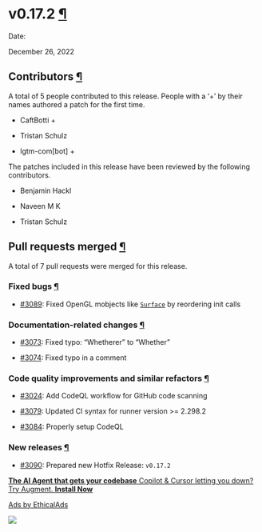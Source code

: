 # v0.17.2 [¶](https://docs.manim.community/en/stable/changelog/0.17.2-changelog.html\#v0-17-2 "Link to this heading")

Date:

December 26, 2022

## Contributors [¶](https://docs.manim.community/en/stable/changelog/0.17.2-changelog.html\#contributors "Link to this heading")

A total of 5 people contributed to this
release. People with a ‘+’ by their names authored a patch for the first
time.

- CaftBotti +

- Tristan Schulz

- lgtm-com\[bot\] +


The patches included in this release have been reviewed by
the following contributors.

- Benjamin Hackl

- Naveen M K

- Tristan Schulz


## Pull requests merged [¶](https://docs.manim.community/en/stable/changelog/0.17.2-changelog.html\#pull-requests-merged "Link to this heading")

A total of 7 pull requests were merged for this release.

### Fixed bugs [¶](https://docs.manim.community/en/stable/changelog/0.17.2-changelog.html\#fixed-bugs "Link to this heading")

- [#3089](https://github.com/ManimCommunity/manim/pull/3089): Fixed OpenGL mobjects like [`Surface`](https://docs.manim.community/en/stable/reference/manim.mobject.three_d.three_dimensions.Surface.html#manim.mobject.three_d.three_dimensions.Surface "manim.mobject.three_d.three_dimensions.Surface") by reordering init calls


### Documentation-related changes [¶](https://docs.manim.community/en/stable/changelog/0.17.2-changelog.html\#documentation-related-changes "Link to this heading")

- [#3073](https://github.com/ManimCommunity/manim/pull/3073): Fixed typo: “Whetherer” to “Whether”

- [#3074](https://github.com/ManimCommunity/manim/pull/3074): Fixed typo in a comment


### Code quality improvements and similar refactors [¶](https://docs.manim.community/en/stable/changelog/0.17.2-changelog.html\#code-quality-improvements-and-similar-refactors "Link to this heading")

- [#3024](https://github.com/ManimCommunity/manim/pull/3024): Add CodeQL workflow for GitHub code scanning

- [#3079](https://github.com/ManimCommunity/manim/pull/3079): Updated CI syntax for runner version >= 2.298.2

- [#3084](https://github.com/ManimCommunity/manim/pull/3084): Properly setup CodeQL


### New releases [¶](https://docs.manim.community/en/stable/changelog/0.17.2-changelog.html\#new-releases "Link to this heading")

- [#3090](https://github.com/ManimCommunity/manim/pull/3090): Prepared new Hotfix Release: `v0.17.2`


[**The AI Agent that gets your codebase** Copilot & Cursor letting you down? Try Augment. **Install Now**](https://server.ethicalads.io/proxy/click/8458/019600e1-8462-7300-a2e9-ca5fea152aec/)

[Ads by EthicalAds](https://www.ethicalads.io/advertisers/?ref=ea-text)

![](https://server.ethicalads.io/proxy/view/8458/019600e1-8462-7300-a2e9-ca5fea152aec/)